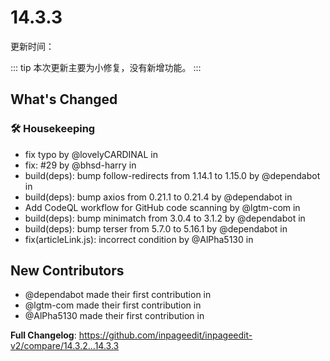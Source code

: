 # 14.3.3

更新时间：<UpdateTime date='Feb 18, 2023, 8:25 PM GMT+8' />

::: tip
本次更新主要为小修复，没有新增功能。
:::

## What's Changed

### 🛠️ Housekeeping

- fix typo by @lovelyCARDINAL in <IssueLink id="217" />
- fix: #29 by @bhsd-harry in <IssueLink id="166" />
- build(deps): bump follow-redirects from 1.14.1 to 1.15.0 by @dependabot in <IssueLink id="195" />
- build(deps): bump axios from 0.21.1 to 0.21.4 by @dependabot in <IssueLink id="197" />
- Add CodeQL workflow for GitHub code scanning by @lgtm-com in <IssueLink id="207" />
- build(deps): bump minimatch from 3.0.4 to 3.1.2 by @dependabot in <IssueLink id="215" />
- build(deps): bump terser from 5.7.0 to 5.16.1 by @dependabot in <IssueLink id="216" />
- fix(articleLink.js): incorrect condition by @AlPha5130 in <IssueLink id="219" />

## New Contributors

- @dependabot made their first contribution in <IssueLink id="195" />
- @lgtm-com made their first contribution in <IssueLink id="207" />
- @AlPha5130 made their first contribution in <IssueLink id="219" />

**Full Changelog**: https://github.com/inpageedit/inpageedit-v2/compare/14.3.2...14.3.3
